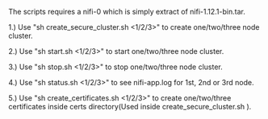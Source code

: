 
The scripts requires a nifi-0 which is simply extract of nifi-1.12.1-bin.tar.

1.) Use "sh create_secure_cluster.sh <1/2/3>" to create one/two/three node cluster.

2.) Use "sh start.sh <1/2/3>" to start one/two/three node cluster.

3.) Use "sh stop.sh <1/2/3>" to stop one/two/three node cluster.

4.) Use "sh status.sh <1/2/3>" to see nifi-app.log for 1st, 2nd or 3rd node.

5.) Use "sh create_certificates.sh <1/2/3>" to create one/two/three certificates inside certs directory(Used inside create_secure_cluster.sh ).
